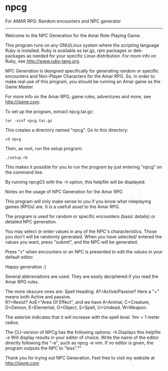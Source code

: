 # npcg
For AMAR RPG: Random encounters and NPC generator

---------------------------------------------------------------------------

Welcome to the NPC Generation for the Amar Role-Playing Game.

This program runs on any GNU/Linux system where the scripting language
Ruby is installed. Ruby is available as tar.gz, rpm packages or
deb-packages as needed for your specific Linux distribution. For more
info on Ruby, see http://www.ruby-lang.org.

NPC Generation is designed specifically for generating random or specific
encounters and Non-Player Characters for the Amar RPG. So, in order to
make real use of this program, you should be running an Amar game as the
Game Master.

For more info on the Amar RPG, game rules, adventures and more, see
http://isene.com.

To set up the program, extract npcg.tar.gz:

    tar -xzvf npcg.tar.gz

This creates a directory named "npcg". Go to this directory:

    cd npcg

Then, as root, run the setup program:

    ./setup.rb

This makes it possible for you to run the program by just entering
"npcg" on the command line.

By running npcg03 with the -h option, this helpfile will be displayed:

  Notes on the usage of NPC Generation for the Amar RPG 
  
  This program will only make sense to you if you know what roleplaying 
  games (RPGs) are. It is a usefull asset to the Amar RPG.  
  
  The program is used for random or specific encounters (basic details) or
  detailed NPC generation.

  You may select or enter values in any of the NPC's characteristics. 
  Those you don't will be randomly generated. When you have selected/
  entered the values you want, press "submit", and the NPC will be generated.  
	
  Press "v" when encounters or an NPC is presented to edit the values in
  your default editor.
  
  Happy generation :) 
  
  Several abbreviations are used. They are easily deciphered if you read 
  the Amar RPG rules.  
  
  The more obscure ones are: 
  Spell Heading: A?=Active/Passive? Here a "+" means both Active and passive.  
  R?=Resist? AoE="Area Of Effect", and we have A=Animal, C=Creature, D=Demon, 
  E=Elemental, O=Object, S=Spell, U=Undead, W=Weapon. 
  
  The asterisk indicates that it will increase with the spell level. 
  1mr = 1 meter radius.  
  
  The CLI-version of NPCg has the following options:
  -h  Displays this helpfile
  -e  Will display results in your editor of choice. Write the name of the
      editor directly following the "-e", such as npcg -e vim. If no editor
      is given, the program outputs the NPC to "less".""

Thank you for trying out NPC Generation. Feel free to visit my website
at http://isene.com
